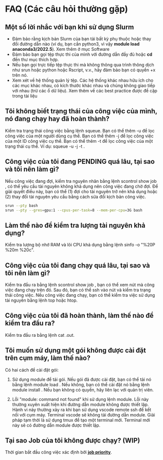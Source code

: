 # FAQ (Các câu hỏi thường gặp)

## **Một số lời nhắc với bạn khi sử dụng Slurm**

- Đảm bảo rằng kịch bản Slurm của bạn tải bất kỳ phụ thuộc hoặc thay đổi đường dẫn nào (ví dụ, bạn cần python3, vì vậy **module load anaconda3/2022.5**). Xem thêm ở mục Software
- Đảm bảo bạn gọi tệp thực thi của mình với đường dẫn đầy đủ hoặc **cd** đến thư mục thích hợp.
- Nếu bạn gọi trực tiếp tệp thực thi mà không thông qua trình thông dịch như srun hoặc python hoặc Rscript, v.v., hãy đảm bảo bạn có quyền +x trên nó.
- Xem xét về hệ thống quản lý tệp. Các hệ thống khác nhau hữu ích cho các mục khác nhau, có kích thước khác nhau và chúng không giao tiếp với nhau (trừ các ổ dữ liệu). Xem thêm về các best practice được đề cập trong tài liệu

## **Tôi không biết trạng thái của công việc của mình, nó đang chạy hay đã hoàn thành?**
Kiểm tra trạng thái công việc bằng lệnh squeue. Bạn có thể thêm -u <username> để lọc công việc của một người dùng cụ thể. Bạn có thể thêm -j <job-id> để lọc công việc của một ID công việc cụ thể. Bạn có thể thêm -t <state> để lọc công việc của một trạng thái cụ thể. Ví dụ: squeue -u <username> -j <job-id> -t <state>.

## **Công việc của tôi đang PENDING quá lâu, tại sao và tôi nên làm gì?**
Nếu công việc đang đợi, kiểm tra nguyên nhân bằng lệnh scontrol show job <job-id>, có thể yêu cầu tài nguyên không khả dụng nên công việc đang chờ đợi. Để giải quyết điều này, bạn có thể (1) đợi cho tài nguyên trở nên khả dụng hoặc (2) thay đổi tài nguyên yêu cầu bằng cách sửa đổi kịch bản công việc.

```bash
srun --pty bash
srun --pty --gres=gpu:1 --cpus-per-task=8 --mem-per-cpu=3G bash

```

## **Làm thế nào để kiểm tra lượng tài nguyên khả dụng?**
Kiểm tra lượng bộ nhớ RAM và lõi CPU khả dụng bằng lệnh sinfo -o "%20P %20m %20c".

## **Công việc của tôi đang chạy quá lâu, tại sao và tôi nên làm gì?**
Kiểm tra đầu ra bằng lệnh scontrol show job <job-id>, bạn có thể xem nút mà công việc đang chạy trên đó. Sau đó, bạn có thể ssh vào nút và kiểm tra trạng thái công việc. Nếu công việc đang chạy, bạn có thể kiểm tra việc sử dụng tài nguyên bằng lệnh top hoặc htop.

## **Công việc của tôi đã hoàn thành, làm thế nào để kiểm tra đầu ra?**
Kiểm tra đầu ra bằng lệnh cat <job-id>.out.

## **Tôi muốn sử dụng một gói không được cài đặt trên cụm máy, làm thế nào?**
Có hai cách để cài đặt gói:

1. Sử dụng module để tải gói. Nếu gói đã được cài đặt, bạn có thể tải nó bằng lệnh module load <package-name>. Nếu không, bạn có thể cài đặt nó bằng lệnh module install <package-name>. Nếu bạn không có quyền, hãy liên lạc với quản trị viên.

2. Lỗi "module: command not found" khi sử dụng lệnh module. Lỗi này thường xuyên xuất hiện khi đường dẫn module không được thiết lập. Hành vi này thường xảy ra khi bạn sử dụng vscode remote ssh để kết nối với cụm máy. Terminal vscode sẽ không tải đường dẫn module. Giải pháp tạm thời là sử dụng tmux để tạo một terminal mới. Terminal mới này sẽ có đường dẫn module được thiết lập.

## **Tại sao Job của tôi không được chạy?** (WIP)

Thời gian bắt đầu công việc xác định bởi **[job priority](https://researchcomputing.princeton.edu/support/knowledge-base/job-priority)**.